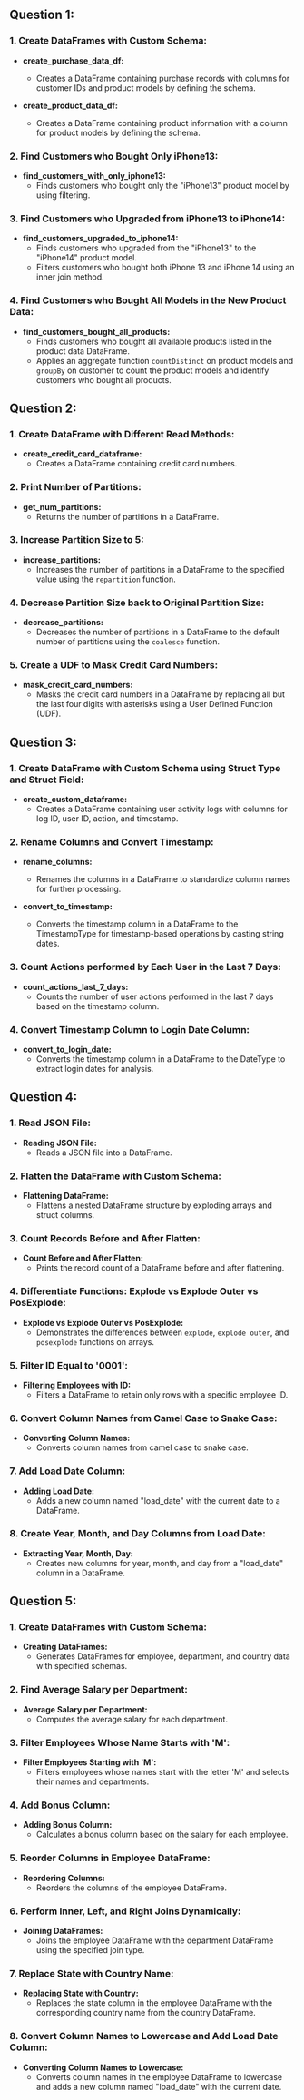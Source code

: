 
## Question 1:

### 1. Create DataFrames with Custom Schema:
- **create_purchase_data_df:**  
  - Creates a DataFrame containing purchase records with columns for customer IDs and product models by defining the schema.
  
- **create_product_data_df:**  
  - Creates a DataFrame containing product information with a column for product models by defining the schema.

### 2. Find Customers who Bought Only iPhone13:
- **find_customers_with_only_iphone13:**  
  - Finds customers who bought only the "iPhone13" product model by using filtering.

### 3. Find Customers who Upgraded from iPhone13 to iPhone14:
- **find_customers_upgraded_to_iphone14:**  
  - Finds customers who upgraded from the "iPhone13" to the "iPhone14" product model.
  - Filters customers who bought both iPhone 13 and iPhone 14 using an inner join method.

### 4. Find Customers who Bought All Models in the New Product Data:
- **find_customers_bought_all_products:**  
  - Finds customers who bought all available products listed in the product data DataFrame.
  - Applies an aggregate function `countDistinct` on product models and `groupBy` on customer to count the product models and identify customers who bought all products.

## Question 2:

### 1. Create DataFrame with Different Read Methods:
- **create_credit_card_dataframe:**  
  - Creates a DataFrame containing credit card numbers.

### 2. Print Number of Partitions:
- **get_num_partitions:**  
  - Returns the number of partitions in a DataFrame.

### 3. Increase Partition Size to 5:
- **increase_partitions:**  
  - Increases the number of partitions in a DataFrame to the specified value using the `repartition` function.

### 4. Decrease Partition Size back to Original Partition Size:
- **decrease_partitions:**  
  - Decreases the number of partitions in a DataFrame to the default number of partitions using the `coalesce` function.

### 5. Create a UDF to Mask Credit Card Numbers:
- **mask_credit_card_numbers:**  
  - Masks the credit card numbers in a DataFrame by replacing all but the last four digits with asterisks using a User Defined Function (UDF).

## Question 3:

### 1. Create DataFrame with Custom Schema using Struct Type and Struct Field:
- **create_custom_dataframe:**  
  - Creates a DataFrame containing user activity logs with columns for log ID, user ID, action, and timestamp.

### 2. Rename Columns and Convert Timestamp:
- **rename_columns:**  
  - Renames the columns in a DataFrame to standardize column names for further processing.
  
- **convert_to_timestamp:**  
  - Converts the timestamp column in a DataFrame to the TimestampType for timestamp-based operations by casting string dates.

### 3. Count Actions performed by Each User in the Last 7 Days:
- **count_actions_last_7_days:**  
  - Counts the number of user actions performed in the last 7 days based on the timestamp column.

### 4. Convert Timestamp Column to Login Date Column:
- **convert_to_login_date:**  
  - Converts the timestamp column in a DataFrame to the DateType to extract login dates for analysis.

## Question 4:

### 1. Read JSON File:
- **Reading JSON File:**  
  - Reads a JSON file into a DataFrame.

### 2. Flatten the DataFrame with Custom Schema:
- **Flattening DataFrame:**  
  - Flattens a nested DataFrame structure by exploding arrays and struct columns.

### 3. Count Records Before and After Flatten:
- **Count Before and After Flatten:**  
  - Prints the record count of a DataFrame before and after flattening.

### 4. Differentiate Functions: Explode vs Explode Outer vs PosExplode:
- **Explode vs Explode Outer vs PosExplode:**  
  - Demonstrates the differences between `explode`, `explode outer`, and `posexplode` functions on arrays.

### 5. Filter ID Equal to '0001':
- **Filtering Employees with ID:**  
  - Filters a DataFrame to retain only rows with a specific employee ID.

### 6. Convert Column Names from Camel Case to Snake Case:
- **Converting Column Names:**  
  - Converts column names from camel case to snake case.

### 7. Add Load Date Column:
- **Adding Load Date:**  
  - Adds a new column named "load_date" with the current date to a DataFrame.

### 8. Create Year, Month, and Day Columns from Load Date:
- **Extracting Year, Month, Day:**  
  - Creates new columns for year, month, and day from a "load_date" column in a DataFrame.

## Question 5:

### 1. Create DataFrames with Custom Schema:
- **Creating DataFrames:**  
  - Generates DataFrames for employee, department, and country data with specified schemas.

### 2. Find Average Salary per Department:
- **Average Salary per Department:**  
  - Computes the average salary for each department.

### 3. Filter Employees Whose Name Starts with 'M':
- **Filter Employees Starting with 'M':**  
  - Filters employees whose names start with the letter 'M' and selects their names and departments.

### 4. Add Bonus Column:
- **Adding Bonus Column:**  
  - Calculates a bonus column based on the salary for each employee.

### 5. Reorder Columns in Employee DataFrame:
- **Reordering Columns:**  
  - Reorders the columns of the employee DataFrame.

### 6. Perform Inner, Left, and Right Joins Dynamically:
- **Joining DataFrames:**  
  - Joins the employee DataFrame with the department DataFrame using the specified join type.

### 7. Replace State with Country Name:
- **Replacing State with Country:**  
  - Replaces the state column in the employee DataFrame with the corresponding country name from the country DataFrame.

### 8. Convert Column Names to Lowercase and Add Load Date Column:
- **Converting Column Names to Lowercase:**  
  - Converts column names in the employee DataFrame to lowercase and adds a new column named "load_date" with the current date.

